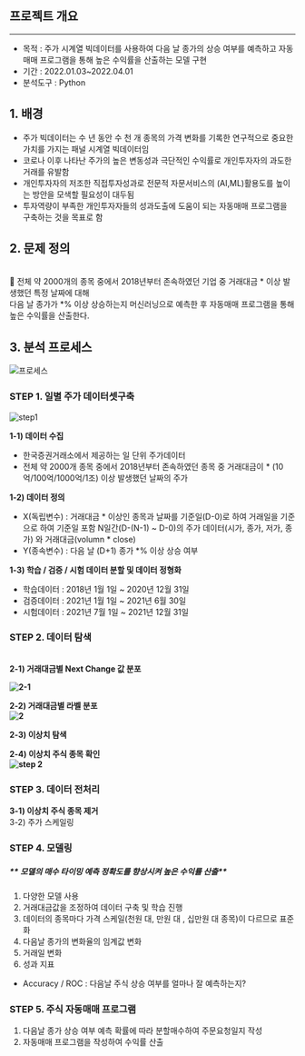 ## 프로젝트 개요

---

- 목적 : 주가 시계열 빅데이터를 사용하여 다음 날 종가의 상승 여부를 예측하고 자동매매 프로그램을 통해 높은 수익률을 산출하는 모델 구현
- 기간 : 2022.01.03~2022.04.01
- 분석도구 : Python


## 1. 배경
- 주가 빅데이터는 수 년 동안 수 천 개 종목의 가격 변화를 기록한 연구적으로 중요한 가치를 가지는 패널 시계열 빅데이터임
- 코로나 이후 나타난 주가의 높은 변동성과 극단적인 수익률로 개인투자자의 과도한 거래를 유발함
- 개인투자자의 저조한 직접투자성과로 전문적 자문서비스의 (AI,ML)활용도를 높이는 방안을 모색할 필요성이 대두됨
- 투자역량이 부족한 개인투자자들의 성과도출에 도움이 되는 자동매매 프로그램을 구축하는 것을 목표로 함

## 2. 문제 정의
<br>
<aside>
💬 전체 약 2000개의 종목 중에서 2018년부터 존속하였던 기업 중 거래대금 * 이상 발생했던 특정 날짜에 대해 <br>
   다음 날 종가가 *% 이상 상승하는지 머신러닝으로 예측한 후 자동매매 프로그램을 통해 높은 수익률을 산출한다.

</aside>


## 3. 분석 프로세스
![프로세스](https://github.com/ssyy5460/stock-prediction/assets/64217874/ade10e50-3468-48bc-97fe-0f027ad6ae28)

### STEP 1. 일별 주가 데이터셋구축
![step1](https://github.com/ssyy5460/stock-prediction/assets/64217874/25a22f25-0661-446d-a625-a365da4f2233)


<strong>1-1) 데이터 수집</strong>
- 한국증권거래소에서 제공하는 일 단위 주가데이터
- 전체 약 2000개 종목 중에서 2018년부터 존속하였던 종목 중 거래대금이 * (10억/100억/1000억/1조) 이상 발생했던 날짜의 주가

<strong>1-2) 데이터 정의</strong>
- X(독립변수) : 거래대금 * 이상인 종목과 날짜를 기준일(D-0)로 하여 거래일을 기준으로 하여 기준일 포함 N일간(D-(N-1) ~ D-0)의 주가 데이터(시가, 종가, 저가, 종가) 와 거래대금(volumn * close)
- Y(종속변수) : 다음 날 (D+1) 종가 *% 이상 상승 여부

<strong>1-3) 학습 / 검증 / 시험 데이터 분할 및 데이터 정형화</strong>
- 학습데이터 : 2018년 1월 1일 ~ 2020년 12월 31일
- 검증데이터 : 2021년 1월 1일 ~ 2021년 6월 30일
- 시험데이터 : 2021년 7월 1일 ~ 2021년 12월 31일


### STEP 2. 데이터 탐색
<br>
<strong>2-1) 거래대금별 Next Change 값 분포<br>

![2-1](https://github.com/ssyy5460/stock-prediction/assets/64217874/cdac92dd-ee07-487d-950f-559f938996a2)


2-2) 거래대금별 라벨 분포<br>
![2](https://github.com/ssyy5460/stock-prediction/assets/64217874/5bf4b6c2-c574-45b9-b2bf-4b55d3e34148)


2-3) 이상치 탐색<br>

2-4) 이상치 주식 종목 확인<br>
![step 2](https://github.com/ssyy5460/stock-prediction/assets/64217874/d28f55f4-5fce-4f33-9bcb-d9a986c877ca)


### STEP 3. 데이터 전처리
3-1) 이상치 주식 종목 제거</strong><br>
3-2) 주가 스케일링 </strong>
### STEP 4. 모델링
##### ** 모델의 매수 타이밍 예측 정확도를 향상시켜 높은 수익률 산출**

1. 다양한 모델 사용
2. 거래대금값을 조정하여 데이터 구축 및 학습 진행
3. 데이터의 종목마다 가격 스케일(천원 대, 만원 대 , 십만원 대 종목)이 다르므로 표준화
4. 다음날 종가의 변화율의 임계값 변화
5. 거래일 변화
6. 성과 지표
- Accuracy / ROC : 다음날 주식 상승 여부를 얼마나 잘 예측하는지?

### STEP 5. 주식 자동매매 프로그램
1. 다음날 종가 상승 여부 예측 확률에 따라 분할매수하여 주문요청일지 작성
2. 자동매매 프로그램을 작성하여 수익률 산출
